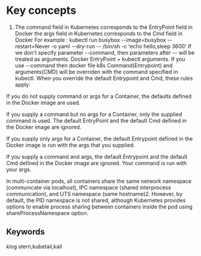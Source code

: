 # Key concepts

1. The command field in Kubernetes corresponds to the EntryPoint field in Docker
the args field in Kubernetes corresponds to the Cmd field in Docker
For example : kubectl run busybox --image=busybox --restart=Never -o yaml --dry-run -- /bin/sh -c 'echo hello;sleep 3600'
If we don't specify parameter --command, then parameters after -- will be treated as arguments. Docker EntryPoint + kubectl arguments.
If you use --command then docker file k8s Command(Entrypoint) and  arguments(CMD)  will be overriden with the command specified in kubectl.
When you override the default Entrypoint and Cmd, these rules apply:

If you do not supply command or args for a Container, the defaults defined in the Docker image are used.

If you supply a command but no args for a Container, only the supplied command is used. The default EntryPoint and the default Cmd defined in the Docker image are ignored.

If you supply only args for a Container, the default Entrypoint defined in the Docker image is run with the args that you supplied.

If you supply a command and args, the default Entrypoint and the default Cmd defined in the Docker image are ignored. Your command is run with your args.

In multi-container pods, all containers share the same network namespace (communicate via localhost), IPC namespace (shared interprocess communication), and UTS namespace (same hostname)2. However, by default, the PID namespace is not shared, although Kubernetes provides options to enable process sharing between containers inside the pod using shareProcessNamespace option.

## Keywords
klog
stern,kubetail,kail